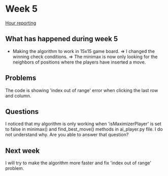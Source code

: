 # Week 5

[Hour reporting](https://github.com/riikkayoki/TicTacToe/blob/master/documentation/hour_reporting.md)

## What has happened during week 5

* Making the algorithm to work in 15x15 game board.
  => I changed the winning check conditions.
  => The minimax is now only looking for the neighbors of positions where the players have inserted a move.


## Problems

The code is showing 'index out of range' error when clicking the last row and column.


## Questions

I noticed that my algorithm is only working when 'isMaximizerPlayer' is set to false in minimax() and find_best_move() methods in ai_player.py file. I do not understand why. Are you able to answer that question?

## Next week

I will try to make the algorithm more faster and fix 'index out of range' problem.